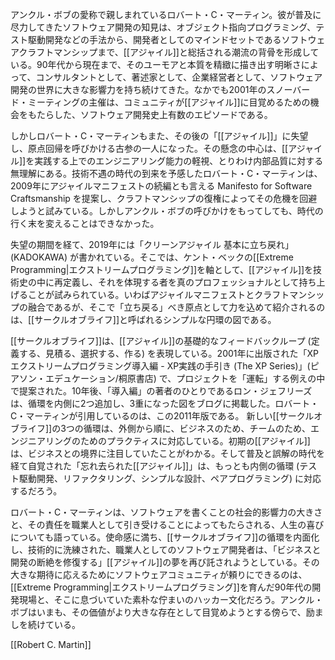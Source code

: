 アンクル・ボブの愛称で親しまれているロバート・C・マーティン。彼が普及に尽力してきたソフトウェア開発の知見は、オブジェクト指向プログラミング、テスト駆動開発などの手法から、開発者としてのマインドセットであるソフトウェアクラフトマンシップまで、[[アジャイル]]と総括される潮流の背骨を形成している。90年代から現在まで、そのユーモアと本質を精緻に描き出す明晰さによって、コンサルタントとして、著述家として、企業経営者として、ソフトウェア開発の世界に大きな影響力を持ち続けてきた。なかでも2001年のスノーバード・ミーティングの主催は、コミュニティが[[アジャイル]]に目覚めるための機会をもたらした、ソフトウェア開発史上有数のエピソードである。

しかしロバート・C・マーティンもまた、その後の「[[アジャイル]]」に失望し、原点回帰を呼びかける古参の一人になった。その懸念の中心は、[[アジャイル]]を実践する上でのエンジニアリング能力の軽視、とりわけ内部品質に対する無理解にある。技術不遇の時代の到来を予感したロバート・C・マーティンは、2009年にアジャイルマニフェストの続編とも言える Manifesto for Software Craftsmanship を提案し、クラフトマンシップの復権によってその危機を回避しようと試みている。しかしアンクル・ボブの呼びかけをもってしても、時代の行く末を変えることはできなかった。

失望の期間を経て、2019年には「クリーンアジャイル 基本に立ち戻れ」(KADOKAWA) が書かれている。そこでは、ケント・ベックの[[Extreme Programming|エクストリームプログラミング]]を軸として、[[アジャイル]]を技術史の中に再定義し、それを体現する者を真のプロフェッショナルとして持ち上げることが試みられている。いわばアジャイルマニフェストとクラフトマンシップの融合であるが、そこで「立ち戻る」べき原点として力を込めて紹介されるのは、[[サークルオブライフ]]と呼ばれるシンプルな円環の図である。

[[サークルオブライフ]]は、[[アジャイル]]の基礎的なフィードバックループ (定義する、見積る、選択する、作る) を表現している。2001年に出版された「XPエクストリームプログラミング導入編 - XP実践の手引き (The XP Series)」(ピアソン・エデュケーション/桐原書店) で、プロジェクトを「運転」する例えの中で提案された。10年後、「導入編」の著者のひとりであるロン・ジェフリーズは、循環を内側に2つ追加し、3重になった図をブログに掲載した。ロバート・C・マーティンが引用しているのは、この2011年版である。
新しい[[サークルオブライフ]]の3つの循環は、外側から順に、ビジネスのため、チームのため、エンジニアリングのためのプラクティスに対応している。初期の[[アジャイル]]は、ビジネスとの境界に注目していたことがわかる。そして普及と誤解の時代を経て自覚された「忘れ去られた[[アジャイル]]」は、もっとも内側の循環 (テスト駆動開発、リファクタリング、シンプルな設計、ペアプログラミング) に対応するだろう。

ロバート・C・マーティンは、ソフトウェアを書くことの社会的影響力の大きさと、その責任を職業人として引き受けることによってもたらされる、人生の喜びについても語っている。使命感に満ち、[[サークルオブライフ]]の循環を内面化し、技術的に洗練された、職業人としてのソフトウェア開発者は、「ビジネスと開発の断絶を修復する」[[アジャイル]]の夢を再び託されようとしている。その大きな期待に応えるためにソフトウェアコミュニティが頼りにできるのは、[[Extreme Programming|エクストリームプログラミング]]を育んだ90年代の開発現場と、そこに息づいていた素朴な佇まいのハッカー文化だろう。アンクル・ボブはいまも、その価値がより大きな存在として目覚めようとする傍らで、励ましを続けている。

[[Robert C. Martin]]